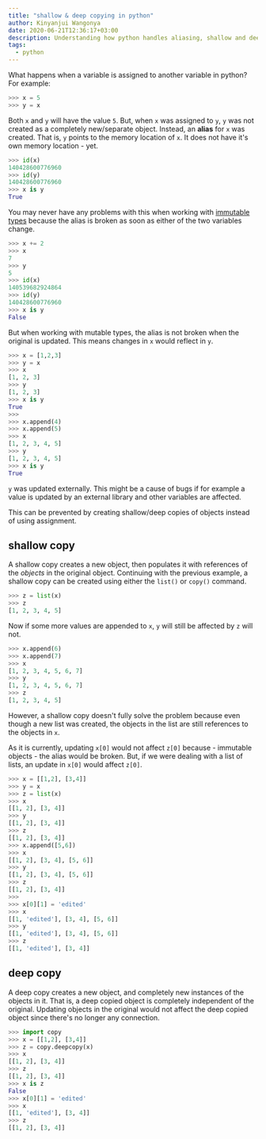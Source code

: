 ```yaml
---
title: "shallow & deep copying in python"
author: Kinyanjui Wangonya
date: 2020-06-21T12:36:17+03:00
description: Understanding how python handles aliasing, shallow and deep copying
tags:
  - python
---
```


What happens when a variable is assigned to another variable in python? For example:

```py
>>> x = 5
>>> y = x
```

Both `x` and `y` will have the value `5`. But, when `x` was assigned to `y`, `y` was not created as a completely new/separate object. Instead, an **alias** for `x` was created. That is, `y` points to the memory location of `x`. It does not have it's own memory location - yet.

```py
>>> id(x)
140428600776960
>>> id(y)
140428600776960
>>> x is y
True
```

You may never have any problems with this when working with [immutable types](https://stackoverflow.com/a/23715872) because the alias is broken as soon as either of the two variables change. 

```py
>>> x += 2
>>> x
7
>>> y
5
>>> id(x)
140539682924864
>>> id(y)
140428600776960
>>> x is y
False
```

But when working with mutable types, the alias is not broken when the original is updated. This means changes in `x` would reflect in `y`.

```py
>>> x = [1,2,3]
>>> y = x
>>> x
[1, 2, 3]
>>> y
[1, 2, 3]
>>> x is y
True
>>> 
>>> x.append(4)
>>> x.append(5)
>>> x
[1, 2, 3, 4, 5]
>>> y
[1, 2, 3, 4, 5]
>>> x is y
True
```

`y` was updated externally. This might be a cause of bugs if for example a value is updated by an external library and other variables are affected.

This can be prevented by creating shallow/deep copies of objects instead of using assignment.

## shallow copy

A shallow copy creates a new object, then populates it with references of the _objects_ in the original object. Continuing with the previous example, a shallow copy can be created using either the `list()` or `copy()` command.

```py
>>> z = list(x)
>>> z
[1, 2, 3, 4, 5]
```

Now if some more values are appended to `x`, `y` will still be affected by `z` will not.

```py
>>> x.append(6)
>>> x.append(7)
>>> x
[1, 2, 3, 4, 5, 6, 7]
>>> y
[1, 2, 3, 4, 5, 6, 7]
>>> z
[1, 2, 3, 4, 5]
```

However, a shallow copy doesn't fully solve the problem because even though a new list was created, the objects in the list are still references to the objects in `x`. 

As it is currently, updating `x[0]` would not affect `z[0]` because - immutable objects - the alias would be broken. But, if we were dealing with a list of lists, an update in `x[0]` would affect `z[0]`. 

```py
>>> x = [[1,2], [3,4]]
>>> y = x
>>> z = list(x)
>>> x
[[1, 2], [3, 4]]
>>> y
[[1, 2], [3, 4]]
>>> z
[[1, 2], [3, 4]]
>>> x.append([5,6])
>>> x
[[1, 2], [3, 4], [5, 6]]
>>> y
[[1, 2], [3, 4], [5, 6]]
>>> z
[[1, 2], [3, 4]]
>>>
>>> x[0][1] = 'edited'
>>> x
[[1, 'edited'], [3, 4], [5, 6]]
>>> y
[[1, 'edited'], [3, 4], [5, 6]]
>>> z
[[1, 'edited'], [3, 4]]
```

## deep copy

A deep copy creates a new object, and completely new instances of the objects in it. That is, a deep copied object is completely independent of the original. Updating objects in the original would not affect the deep copied object since there's no longer any connection.

```py
>>> import copy
>>> x = [[1,2], [3,4]]
>>> z = copy.deepcopy(x)
>>> x
[[1, 2], [3, 4]]
>>> z
[[1, 2], [3, 4]]
>>> x is z
False
>>> x[0][1] = 'edited'
>>> x
[[1, 'edited'], [3, 4]]
>>> z
[[1, 2], [3, 4]]
```
